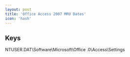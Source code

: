 ```yaml
---
layout: post
title: 'Office Access 2007 MRU Dates'
icon: 'hash'
---
```


## Keys

NTUSER.DAT\Software\Microsoft\Office
.0\Access\Settings

